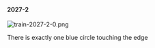 #### 2027-2
![train-2027-2-0.png](https://github.com/lil-lab/nlvr/raw/master/nlvr/train/images/52/train-2027-2-0.png "train-2027-2-0.png")

There is exactly one blue circle touching the edge